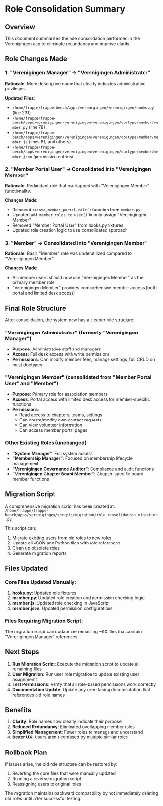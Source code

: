 # Role Consolidation Summary

## Overview

This document summarizes the role consolidation performed in the Verenigingen app to eliminate redundancy and improve clarity.

## Role Changes Made

### 1. **"Verenigingen Manager" → "Verenigingen Administrator"**
**Rationale**: More descriptive name that clearly indicates administrative privileges.

**Updated Files**:
- `/home/frappe/frappe-bench/apps/verenigingen/verenigingen/hooks.py` (line 231)
- `/home/frappe/frappe-bench/apps/verenigingen/verenigingen/verenigingen/doctype/member/member.py` (line 78)
- `/home/frappe/frappe-bench/apps/verenigingen/verenigingen/verenigingen/doctype/member/member.js` (lines 81, and others)
- `/home/frappe/frappe-bench/apps/verenigingen/verenigingen/verenigingen/doctype/member/member.json` (permission entries)

### 2. **"Member Portal User" → Consolidated into "Verenigingen Member"**
**Rationale**: Redundant role that overlapped with "Verenigingen Member" functionality.

**Changes Made**:
- Removed `create_member_portal_role()` function from `member.py`
- Updated `add_member_roles_to_user()` to only assign "Verenigingen Member"
- Removed "Member Portal User" from hooks.py fixtures
- Updated role creation logic to use consolidated approach

### 3. **"Member" → Consolidated into "Verenigingen Member"**
**Rationale**: Basic "Member" role was underutilized compared to "Verenigingen Member".

**Changes Made**:
- All member users should now use "Verenigingen Member" as the primary member role
- "Verenigingen Member" provides comprehensive member access (both portal and limited desk access)

## Final Role Structure

After consolidation, the system now has a cleaner role structure:

### **"Verenigingen Administrator"** (formerly "Verenigingen Manager")
- **Purpose**: Administrative staff and managers
- **Access**: Full desk access with write permissions
- **Permissions**: Can modify member fees, manage settings, full CRUD on most doctypes

### **"Verenigingen Member"** (consolidated from "Member Portal User" and "Member")
- **Purpose**: Primary role for association members
- **Access**: Portal access with limited desk access for member-specific functions
- **Permissions**:
  - Read access to chapters, teams, settings
  - Can create/modify own contact requests
  - Can view volunteer information
  - Can access member portal pages

### **Other Existing Roles** (unchanged)
- **"System Manager"**: Full system access
- **"Membership Manager"**: Focused on membership lifecycle management
- **"Verenigingen Governance Auditor"**: Compliance and audit functions
- **"Verenigingen Chapter Board Member"**: Chapter-specific board member functions

## Migration Script

A comprehensive migration script has been created at:
`/home/frappe/frappe-bench/apps/verenigingen/scripts/migration/role_consolidation_migration.py`

This script can:
1. Migrate existing users from old roles to new roles
2. Update all JSON and Python files with role references
3. Clean up obsolete roles
4. Generate migration reports

## Files Updated

### Core Files Updated Manually:
1. **hooks.py**: Updated role fixtures
2. **member.py**: Updated role creation and permission checking logic
3. **member.js**: Updated role checking in JavaScript
4. **member.json**: Updated permission configurations

### Files Requiring Migration Script:
The migration script can update the remaining ~60 files that contain "Verenigingen Manager" references.

## Next Steps

1. **Run Migration Script**: Execute the migration script to update all remaining files
2. **User Migration**: Run user role migration to update existing user assignments
3. **Test Permissions**: Verify that all role-based permissions work correctly
4. **Documentation Update**: Update any user-facing documentation that references old role names

## Benefits

1. **Clarity**: Role names now clearly indicate their purpose
2. **Reduced Redundancy**: Eliminated overlapping member roles
3. **Simplified Management**: Fewer roles to manage and understand
4. **Better UX**: Users aren't confused by multiple similar roles

## Rollback Plan

If issues arise, the old role structure can be restored by:
1. Reverting the core files that were manually updated
2. Running a reverse migration script
3. Reassigning users to original roles

The migration maintains backward compatibility by not immediately deleting old roles until after successful testing.
